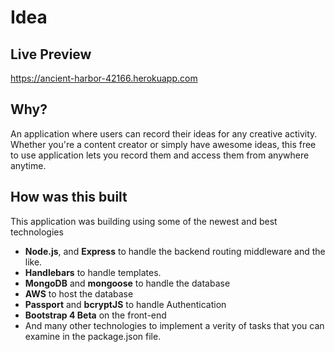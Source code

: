 # Idea

## Live Preview
<https://ancient-harbor-42166.herokuapp.com>

## Why?
An application where users can record their ideas for any creative activity. Whether you're a content creator or simply have awesome ideas, this free to use application lets you record them and access them from anywhere anytime.

## How was this built
This application was building using some of the newest and best technologies

- **Node.js**, and **Express** to handle the backend routing middleware and the like. 
- **Handlebars** to handle templates. 
- **MongoDB** and **mongoose** to handle the database
- **AWS** to host the database
- **Passport** and **bcryptJS** to handle Authentication
- **Bootstrap 4 Beta** on the front-end
- And many other technologies to implement a verity of tasks that you can examine in the package.json file.
